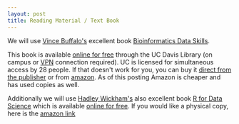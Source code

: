 ```yaml
---
layout: post
title: Reading Material / Text Book
---
```


We will use [Vince Buffalo's](http://www.vincebuffalo.com/) excellent book [Bioinformatics Data Skills](http://shop.oreilly.com/product/0636920030157.do).

This book is available [online for free](https://vpn.lib.ucdavis.edu/F/,DanaInfo=harvest.lib.ucdavis.edu,SSL+X81R141I896C7449AHBKYFALP17MF9GQYCL1G5QKLIDCRYK1T9-63591?func=item-global&doc_library=UCD01&doc_number=003942664&year=&volume=&sub_library=ELECT) through the UC Davis Library (on campus or [VPN](https://www.lib.ucdavis.edu/ul/services/connect/) connection required).  UC is licensed for simultaneous access by 28 people.  If that doesn't work for you, you can buy it [direct from the publisher](http://shop.oreilly.com/product/0636920030157.do) or from [amazon](http://www.amazon.com/Bioinformatics-Data-Skills-Reproducible-Research/dp/1449367372).  As of this posting Amazon is cheaper and has used copies as well.

Additionally we will use [Hadley Wickham's](http://hadley.nz/) also excellent book [R for Data Science](http://r4ds.had.co.nz/) which is available [online for free](http://r4ds.had.co.nz/).  If you would like a physical copy, here is the [amazon link](https://www.amazon.com/R-Data-Science-Hadley-Wickham/dp/1491910399)